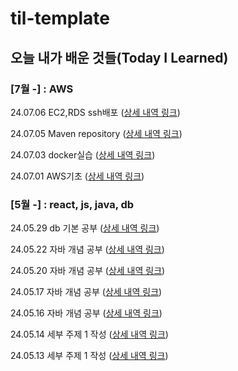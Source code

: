 # til-template

## 오늘 내가 배운 것들(Today I Learned)

### [7월 -] : AWS

24.07.06 EC2,RDS ssh배포 ([상세 내역 링크](https://github.com/100-hours-a-week/robin-til/blob/main/July/2024-07-06.md))

24.07.05 Maven repository ([상세 내역 링크](https://github.com/100-hours-a-week/robin-til/blob/main/July/2024-07-05.md))

24.07.03 docker실습 ([상세 내역 링크](https://github.com/100-hours-a-week/robin-til/blob/main/July/2024-07-03.md))

24.07.01 AWS기초 ([상세 내역 링크](https://github.com/100-hours-a-week/robin-til/blob/main/July/2024-07-01.md))


### [5월 -] : react, js, java, db

24.05.29 db 기본 공부 ([상세 내역 링크](https://github.com/100-hours-a-week/robin-til/blob/main/May/2024-05-29.md))

24.05.22 자바 개념 공부 ([상세 내역 링크](https://github.com/100-hours-a-week/robin-til/blob/main/May/2024-05-22.md))

24.05.20 자바 개념 공부 ([상세 내역 링크](https://github.com/100-hours-a-week/robin-til/blob/main/May/2024-05-20.md))

24.05.17 자바 개념 공부 ([상세 내역 링크](https://github.com/100-hours-a-week/robin-til/blob/main/May/2024-05-17.md))

24.05.16 자바 개념 공부 ([상세 내역 링크](https://github.com/100-hours-a-week/robin-til/blob/main/May/2024-05-16.md))

24.05.14 세부 주제 1 작성 ([상세 내역 링크](https://github.com/100-hours-a-week/robin-til/blob/main/May/2024-05-14.md))

24.05.13 세부 주제 1 작성 ([상세 내역 링크](https://github.com/100-hours-a-week/robin-til/blob/main/May/2024-05-13.md))

